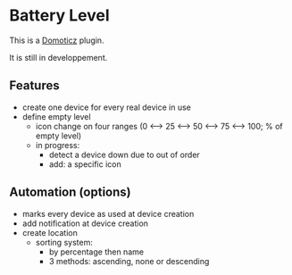# Battery Level

This is a [Domoticz](https://www.domoticz.com/) plugin.

It is still in developpement.

## Features

* create one device for every real device in use
* define empty level
  * icon change on four ranges (0 <--> 25 <--> 50 <--> 75 <--> 100; % of empty level)
  * in progress: 
    * detect a device down due to out of order
    * add: a specific icon

## Automation (options)

* marks every device as used at device creation
* add notification at device creation
* create location
  * sorting system:
    * by percentage then name
    * 3 methods: ascending, none or descending
